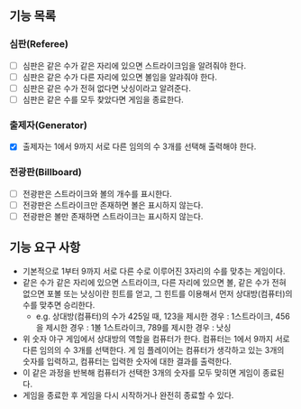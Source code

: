 ## 기능 목록
### 심판(Referee)
- [ ] 심판은 같은 수가 같은 자리에 있으면 스트라이크임을 알려줘야 한다.
- [ ] 심판은 같은 수가 다른 자리에 있으면 볼임을 알랴줘야 한다.
- [ ] 심판은 같은 수가 전혀 없다면 낫싱이라고 알려준다.
- [ ] 심판은 같은 수를 모두 찾았다면 게임을 종료한다.

### 출제자(Generator)
- [x] 출제자는 1에서 9까지 서로 다른 임의의 수 3개를 선택해 출력해야 한다.

### 전광판(Billboard)
- [ ] 전광판은 스트라이크와 볼의 개수를 표시한다.
- [ ] 전광판은 스트라이크만 존재하면 볼은 표시하지 않는다.
- [ ] 전광판은 볼만 존재하면 스트라이크는 표시하지 않는다.

## 기능 요구 사항
* 기본적으로 1부터 9까지 서로 다른 수로 이루어진 3자리의 수를 맞추는 게임이다.
* 같은 수가 같은 자리에 있으면 스트라이크, 다른 자리에 있으면 볼, 같은 수가 전혀 없으면 포볼 또는 낫싱이란 힌트를 얻고, 그 힌트를 이용해서 먼저 상대방(컴퓨터)의 수를 맞추면 승리한다.
    * e.g. 상대방(컴퓨터)의 수가 425일 때, 123을 제시한 경우 : 1스트라이크, 456을 제시한 경우 : 1볼 1스트라이크, 789를 제시한 경우 : 낫싱
* 위 숫자 야구 게임에서 상대방의 역할을 컴퓨터가 한다. 컴퓨터는 1에서 9까지 서로 다른 임의의 수 3개를 선택한다. 게 임 플레이어는 컴퓨터가 생각하고 있는 3개의 숫자를 입력하고, 컴퓨터는 입력한 숫자에 대한 결과를 출력한다.
* 이 같은 과정을 반복해 컴퓨터가 선택한 3개의 숫자를 모두 맞히면 게임이 종료된다.
* 게임을 종료한 후 게임을 다시 시작하거나 완전히 종료할 수 있다.
